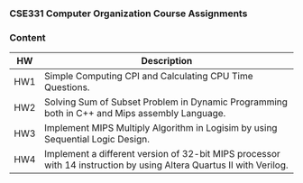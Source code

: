 ### CSE331 Computer Organization Course Assignments
### Content
| HW | Description 
| --- | --- | 
| HW1 | Simple Computing CPI and Calculating CPU Time Questions.
| HW2 | Solving Sum of Subset Problem in Dynamic Programming both in C++ and Mips assembly Language.
| HW3 | Implement MIPS Multiply Algorithm in Logisim by using Sequential Logic Design. 
| HW4 | Implement a different version of 32-bit MIPS processor with 14 instruction by using Altera Quartus II with Verilog.



